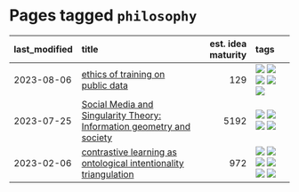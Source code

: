 # Pages tagged `philosophy`

|last_modified|title|est. idea maturity|tags
|:---|:---|---:|:---|
|2023-08-06|[ethics of training on public data](../ethics_of_public_data.md)|129|[![](https://img.shields.io/badge/tag-ai_ethics-e8ae48)](../tags/ai_ethics.md) [![](https://img.shields.io/badge/tag-ethics-b5ec2c)](../tags/ethics.md) [![](https://img.shields.io/badge/tag-fair_use-f76896)](../tags/fair_use.md) [![](https://img.shields.io/badge/tag-philosophy-50c04b)](../tags/philosophy.md) [![](https://img.shields.io/badge/tag-remix_culture-0e5ec)](../tags/remix_culture.md)|
|2023-07-25|[Social Media and Singularity Theory: Information geometry and society](../social_singularities.md)|5192|[![](https://img.shields.io/badge/tag-alignment-b25b5)](../tags/alignment.md) [![](https://img.shields.io/badge/tag-information_geometry-913db)](../tags/information_geometry.md) [![](https://img.shields.io/badge/tag-philosophy-50c04b)](../tags/philosophy.md) [![](https://img.shields.io/badge/tag-publication-35b163)](../tags/publication.md)|
|2023-02-06|[contrastive learning as ontological intentionality triangulation](../contrastive_learning_as_ontological_intentionality_triangulation.md)|972|[![](https://img.shields.io/badge/tag-meta-32d44f)](../tags/meta.md) [![](https://img.shields.io/badge/tag-philosophy-50c04b)](../tags/philosophy.md) [![](https://img.shields.io/badge/tag-semiotics-4072a1)](../tags/semiotics.md) [![](https://img.shields.io/badge/tag-synesthesia-7c795e)](../tags/synesthesia.md) [![](https://img.shields.io/badge/tag-theory-95bed6)](../tags/theory.md) [![](https://img.shields.io/badge/tag-wip-c4fb38)](../tags/wip.md)|